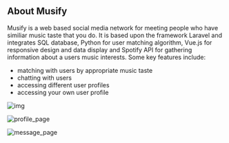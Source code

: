 ## About Musify

Musify is a web based social media network for meeting people who have similiar music taste that you do. It is based upon the framework Laravel and integrates SQL database, Python for user matching algorithm, Vue.js for responsive design and data display and Spotify API for gathering information about a users music interests. 
Some key features include: 
- matching with users by appropriate music taste
- chatting with users
- accessing different user profiles
- accessing your own user profile

![img](https://user-images.githubusercontent.com/19324025/101760886-c4dd0500-3adb-11eb-98ed-1f1a4d78ecfa.PNG)

![profile_page](https://user-images.githubusercontent.com/19324025/101761011-f05fef80-3adb-11eb-876c-02341558a601.PNG)

![message_page](https://user-images.githubusercontent.com/19324025/101761048-fc4bb180-3adb-11eb-8fb2-3d53b7cba3c5.PNG)


